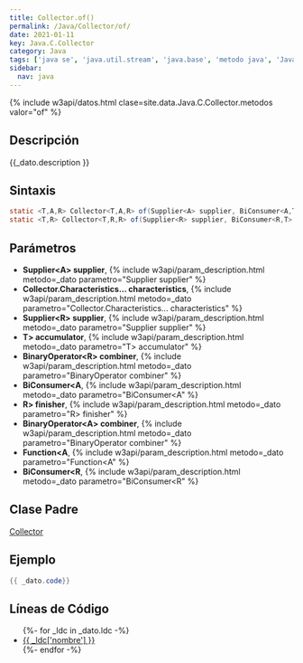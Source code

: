 ```yaml
---
title: Collector.of()
permalink: /Java/Collector/of/
date: 2021-01-11
key: Java.C.Collector
category: Java
tags: ['java se', 'java.util.stream', 'java.base', 'metodo java', 'Java 1.8']
sidebar: 
  nav: java
---
```


{% include w3api/datos.html clase=site.data.Java.C.Collector.metodos valor="of" %}

## Descripción
{{_dato.description }}

## Sintaxis
~~~java
static <T,A,R> Collector<T,A,R> of(Supplier<A> supplier, BiConsumer<A,T> accumulator, BinaryOperator<A> combiner, Function<A,R> finisher, Collector.Characteristics... characteristics)
static <T,R> Collector<T,R,R> of(Supplier<R> supplier, BiConsumer<R,T> accumulator, BinaryOperator<R> combiner, Collector.Characteristics... characteristics)
~~~

## Parámetros
* **Supplier&lt;A&gt; supplier**,  {% include w3api/param_description.html metodo=_dato parametro="Supplier<A> supplier" %}
* **Collector.Characteristics... characteristics**,  {% include w3api/param_description.html metodo=_dato parametro="Collector.Characteristics... characteristics" %}
* **Supplier&lt;R&gt; supplier**,  {% include w3api/param_description.html metodo=_dato parametro="Supplier<R> supplier" %}
* **T&gt; accumulator**,  {% include w3api/param_description.html metodo=_dato parametro="T> accumulator" %}
* **BinaryOperator&lt;R&gt; combiner**,  {% include w3api/param_description.html metodo=_dato parametro="BinaryOperator<R> combiner" %}
* **BiConsumer&lt;A**,  {% include w3api/param_description.html metodo=_dato parametro="BiConsumer<A" %}
* **R&gt; finisher**,  {% include w3api/param_description.html metodo=_dato parametro="R> finisher" %}
* **BinaryOperator&lt;A&gt; combiner**,  {% include w3api/param_description.html metodo=_dato parametro="BinaryOperator<A> combiner" %}
* **Function&lt;A**,  {% include w3api/param_description.html metodo=_dato parametro="Function<A" %}
* **BiConsumer&lt;R**,  {% include w3api/param_description.html metodo=_dato parametro="BiConsumer<R" %}

## Clase Padre
[Collector](/Java/Collector/)

## Ejemplo
~~~java
{{ _dato.code}}
~~~

## Líneas de Código
<ul>
{%- for _ldc in _dato.ldc -%}
   <li>
       <a href="{{_ldc['url'] }}">{{ _ldc['nombre'] }}</a>
   </li>
{%- endfor -%}
</ul>

